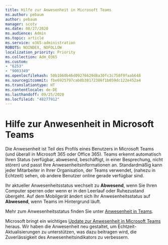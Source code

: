 ```yaml
---
title: Hilfe zur Anwesenheit in Microsoft Teams
ms.author: pebaum
author: pebaum
manager: scotv
ms.date: 08/27/2020
ms.audience: Admin
ms.topic: article
ms.service: o365-administration
ROBOTS: NOINDEX, NOFOLLOW
localization_priority: Priority
ms.collection: Adm_O365
ms.custom:
- "6253"
- "9003349"
ms.openlocfilehash: 50b1060b46d09276629d8a30fc3c750f9faab648
ms.sourcegitcommit: fbe6925797cab0b38172386f1b059dc122e452a4
ms.translationtype: HT
ms.contentlocale: de-DE
ms.lasthandoff: 09/25/2020
ms.locfileid: "48277912"
---
```

# <a name="help-with-presence-in-microsoft-teams"></a>Hilfe zur Anwesenheit in Microsoft Teams

Die Anwesenheit ist Teil des Profils eines Benutzers in Microsoft Teams (und überall in Microsoft 365 oder Office 365). Teams erkennt automatisch Ihren Status (verfügbar, abwesend, beschäftigt, in einer Besprechung, nicht stören) und passt Ihre Anwesenheitsinformationen an. Standardmäßig kann jeder Mitarbeiter in Ihrer Organisation, der Teams verwendet, (nahezu in Echtzeit) sehen, ob andere Benutzer online gerade verfügbar sind.

Ihr aktueller Anwesenheitsstatus wechselt zu **Abwesend**, wenn Sie Ihren Computer sperren oder wenn er in den Leerlauf oder Ruhezustand übergeht. Auf dem Mobilgerät ändert sich Ihr Anwesenheitsstatus auf **Abwesend**, wenn Teams im Hintergrund läuft.

Mehr zum Anwesenheitsstatus finden Sie unter [Anwesenheit in Teams](https://docs.microsoft.com/microsoftteams/presence-admins).

Microsoft bringt ein wichtiges [Update zur Anwesenheit in Microsoft Teams](https://www.microsoft.com/microsoft-365/roadmap?filters=Microsoft%20Teams&searchterms=presence) heraus. Wir haben die Anwesenheit neu gestaltet, um Echtzeit-Aktualisierungen zu unterstützen, was dazu beitragen wird, die Zuverlässigkeit des Anwesenheitsindikators zu verbessern.
